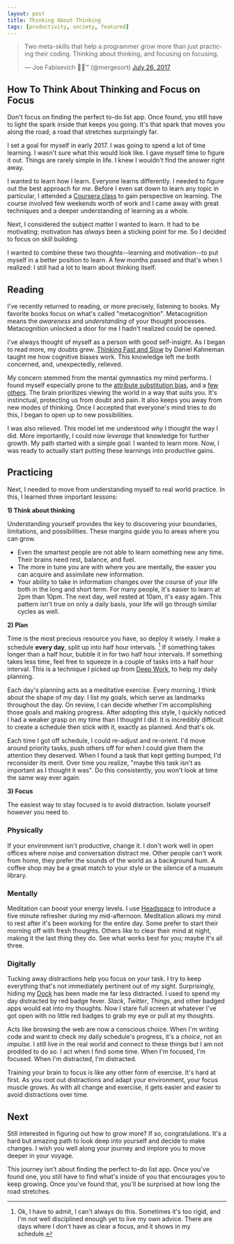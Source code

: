 ```yaml
---
layout: post
title: Thinking About Thinking
tags: [productivity, society, featured]
---
```


<blockquote class="twitter-tweet" data-lang="en"><p lang="en" dir="ltr">Two meta-skills that help a programmer grow more than just practicing their coding. Thinking about thinking, and focusing on focusing.</p>&mdash; Joe Fabisevich 🐶🐳™ (@mergesort) <a href="https://twitter.com/mergesort/status/890204173920329728">July 26, 2017</a></blockquote> <script async src="//platform.twitter.com/widgets.js" charset="utf-8"></script>

## How To Think About Thinking and Focus on Focus
    
Don't focus on finding the perfect to-do list app. Once found, you still have to light the spark inside that keeps you going. It's that spark that moves you along the road; a road that stretches surprisingly far. 
    
I set a goal for myself in early 2017. I was going to spend a lot of time learning. I wasn't sure what this would look like. I gave myself time to figure it out. Things are rarely simple in life. I knew I wouldn't find the answer right away.
    
I wanted to learn how I learn. Everyone learns differently. I needed to figure out the best approach for _me_. Before I even sat down to learn any topic in particular, I attended a [Coursera class](https://www.coursera.org/learn/learning-how-to-learn/) to gain perspective on learning. The course involved few weekends worth of work and I came away with great techniques and a deeper understanding of learning as a whole.
    
Next, I considered the subject matter I wanted to learn. It had to be motivating: motivation has _always_ been a sticking point for me. So I decided to focus on skill building.
    
I wanted to combine these two thoughts--learning and motivation--to put myself in a better position to learn. A few months passed and that's when I realized: I still had a lot to learn about thinking itself. 
    
## Reading
    
I've recently returned to reading, or more precisely, listening to books. My favorite books focus on what's called "metacognition". Metacognition means the *awareness* and *understanding* of your thought processes. Metacognition unlocked a door for me I hadn't realized could be opened.
    
I've always thought of myself as a person with good self-insight. As I began to read more, my doubts grew. [Thinking Fast and Slow](https://smile.amazon.com/Thinking-Fast-Slow-Daniel-Kahneman-ebook/dp/B00555X8OA/ref=tmm_kin_swatch_0?_encoding=UTF8&qid=1501358078&sr=8-1) by Daniel Kahneman taught me how cognitive biases work. This knowledge left me both concerned, and, unexpectedly, relieved. 
    
My concern stemmed from the mental gymnastics my mind performs. I found myself especially prone to the [attribute substitution bias](https://en.wikipedia.org/wiki/Attribute_substitution), and a [few](https://en.m.wikipedia.org/wiki/Belief_bias) [others](https://en.wikipedia.org/wiki/Availability_heuristic). The brain prioritizes viewing the world in a way that suits you. It's instinctual, protecting us from doubt and pain. It also keeps you away from new modes of thinking. Once I accepted that everyone's mind tries to do this, I began to open up to new possibilities.
    
I was also relieved. This model let me understood *why* I thought the way I did. More importantly, I could now *leverage* that knowledge for further growth. My path started with a simple goal: I wanted to learn more. Now,  I was ready to actually start putting these learnings into productive gains.
    
## Practicing
    
Next, I needed to move from understanding myself to real world practice. In this, I learned three important lessons:
    
**1) Think about thinking**
    
Understanding yourself provides the key to discovering your boundaries, limitations, and possibilities. These margins guide you to areas where you can grow. 
    
* Even the smartest people are not able to learn something new any time. Their brains need rest, balance, and fuel.
* The more in tune you are with where you are mentally, the easier you can acquire and assimilate new information.
* Your ability to take in information changes over the course of your life both in the long and short term. For many people, it's easier to learn at 2pm than 10pm. The next day, well rested at 10am, it's easy again. This pattern isn't true on only a daily basis, your life will go through similar cycles as well. 
    
**2) Plan**
    
Time is the most precious resource you have, so deploy it wisely. I make a schedule **every day**, split up into half hour intervals. [^1] If something takes longer than a half hour, bubble it in for two half hour intervals. If something takes less time, feel free to squeeze in a couple of tasks into a half hour interval. This is a technique I picked up from [Deep Work](https://smile.amazon.com/Deep-Work-Focused-Success-Distracted-ebook/dp/B00X47ZVXM/ref=tmm_kin_swatch_0?_encoding=UTF8&qid=1501358054&sr=8-1), to help my daily planning.
    
Each day's planning acts as a meditative exercise. Every morning, I think about the shape of my day. I list my goals, which serve as landmarks throughout the day. On review, I can decide whether I'm accomplishing those goals and making progress. After adopting this style, I quickly noticed I had a weaker grasp on my time than I thought I did. It is incredibly difficult to create a schedule then stick with it, exactly as planned. And that's ok.
    
Each time I got off schedule, I could re-adjust and re-orient. I'd move around priority tasks, push others off for when I could give them the attention they deserved. When I found a task that kept getting bumped, I'd reconsider its merit. Over time you realize, "maybe this task isn't as important as I thought it was". Do this consistently, you won't look at time the same way ever again.
    
**3) Focus**
    
The easiest way to stay focused is to avoid distraction. Isolate yourself however you need to. 
    
### Physically
If your environment isn't productive, change it. I don't work well in open offices where noise and conversation distract me. Other people can't work from home, they prefer the sounds of the world as a background hum. A coffee shop may be a great match to your style or the silence of a museum library.
    
### Mentally
Meditation can boost your energy levels. I use [Headspace](https://www.headspace.com) to introduce a five minute refresher during my mid-afternoon. Meditation allows my mind to rest after it's been working for the entire day. Some prefer to start their morning off with fresh thoughts. Others like to clear their mind at night, making it the last thing they do. See what works best for you; maybe it's all three.
    
### Digitally
Tucking away distractions help you focus on your task. I try to keep everything that's not immediately pertinent out of my sight. Surprisingly, hiding my [Dock](https://en.wikipedia.org/wiki/Dock_(macOS)) has been made me far less distracted. I used to spend my day distracted by red badge fever. *Slack*, *Twitter*, *Things*, and other badged apps would eat into my thoughts. Now I stare full screen at whatever I've got open with no little red badges to grab my eye or pull at my thoughts. 
    
Acts like browsing the web are now a conscious choice. When I'm writing code and want to check my daily schedule's progress, it's a *choice*, not an *impulse*. I still live in the real world and connect to these things but I am not prodded to do so. I act when I find some time. When I'm focused, I'm focused. When I'm distracted, I'm distracted.
    
Training your brain to focus is like any other form of exercise. It's hard at first. As you root out distractions and adapt your environment, your focus muscle grows. As with all change and exercise, it gets easier and easier to avoid distractions over time.
    
## Next
    
Still interested in figuring out how to grow more? If so, congratulations. It's a hard but amazing path to look deep into yourself and decide to make changes. I wish you well along your journey and implore you to move deeper in your voyage. 
    
This journey isn't about finding the perfect to-do list app. Once you've found one, you still have to find what's inside of you that encourages you to keep growing. Once you've found that, you'll be surprised at how long the road stretches.
    
[^1]: Ok, I have to admit, I can't always do this. Sometimes it's too rigid, and I'm not well disciplined enough yet to live my own advice. There are days where I don't have as clear a focus, and it shows in my schedule.
